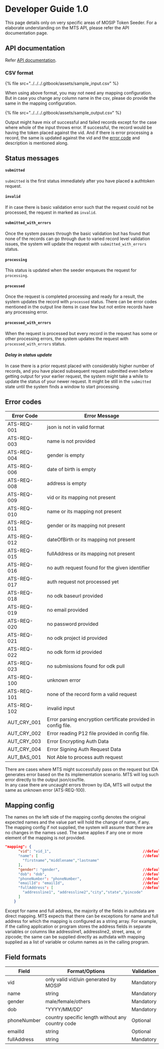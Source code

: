 # Developer Guide 1.0

This page details only on very specific areas of MOSIP Token Seeder. For a elaborate understanding on the MTS API, please refer the API documentation page.

## API documentation

Refer [API documentation](https://mosip.stoplight.io/docs/mosip-token-seeder/branches/main).

### CSV format

{% file src="../../../.gitbook/assets/sample_input.csv" %}

When using above format, you may not need any mapping configuration. But in case you change any column name in the csv, please do provide the same in the mapping configuration.

{% file src="../../../.gitbook/assets/sample_output.csv" %}

Output might have mix of successful and failed records except for the case where whole of the input throws error. If successful, the record would be having the token placed against the vid. And if there is error processing a record, the same is updated against the vid and the [error code](mosip-token-seeder-api.md#failure-details) and description is mentioned along.

## Status messages

#### `submitted`&#x20;

`submitted` is the first status immediately after you have placed a authtoken request.

#### `invalid`

If in case there is basic validation error such that the request could not be processed, the request in marked as `invalid`.&#x20;

#### `submitted_with_errors`

Once the system passes through the basic validation but has found that none of the records can go through due to varied record level validation issues, the system will update the request with `submitted_with_errors` status.

#### `processing`

This status is updated when the seeder enqueues the request for `processing`.

#### `processed`

Once the request is completed processing and ready for a result, the system updates the record with `processed` status. There can be error codes mentioned in the output line items in case few but not entire records have any processing error.

#### `processed_with_errors`

When the request is processed but every record in the request has some or other processing errors, the system updates the request with `processed_with_errors` status.

#### _Delay in status update_

In case there is a prior request placed with considerably higher number of records, and you have placed  subsequent request submitted even before getting output for your earlier request, the system might take a while to update the status of your newer request. It might be still in the `submitted` state until the system finds a window to start processing. &#x20;

## Error codes

| Error Code    | Error Message                                                 |
| ------------- | ------------------------------------------------------------- |
| ATS-REQ-001   | json is not in valid format                                   |
| ATS-REQ-003   | name is not provided                                          |
| ATS-REQ-004   | gender is empty                                               |
| ATS-REQ-006   | date of birth is empty                                        |
| ATS-REQ-008   | address is empty                                              |
| ATS-REQ-009   | vid or its mapping not present                                |
| ATS-REQ-010   | name or its mapping not present                               |
| ATS-REQ-011   | gender or its mapping not present                             |
| ATS-REQ-012   | dateOfBirth or its mapping not present                        |
| ATS-REQ-015   | fullAddress or its mapping not present                        |
| ATS-REQ-016   | no auth request found for the given identifier                |
| ATS-REQ-017   | auth request not processed yet                                |
| ATS-REQ-018   | no odk baseurl provided                                       |
| ATS-REQ-019   | no email provided                                             |
| ATS-REQ-020   | no password provided                                          |
| ATS-REQ-021   | no odk project id provided                                    |
| ATS-REQ-022   | no odk form id provided                                       |
| ATS-REQ-023   | no submissions found for odk pull                             |
| ATS-REQ-100   | unknown error                                                 |
| ATS-REQ-101   | none of the record form a valid request                       |
| ATS-REQ-102   | invalid input                                                 |
| AUT\_CRY\_001 | Error parsing encryption certificate provided in config file. |
| AUT\_CRY\_002 | Error reading P12 file provided in config file.               |
| AUT\_CRY\_003 | Error Encrypting Auth Data                                    |
| AUT\_CRY\_004 | Error Signing Auth Request Data                               |
| AUT\_BAS\_001 | Not Able to process auth request                              |

There are cases where MTS might successfully pass on the request but IDA generates error based on the its implementation scenario. MTS will log such error directly to the output json/csv/file.\
In any case there are uncaught errors thrown by IDA, MTS will output the same as unknown error (ATS-REQ-100).&#x20;

## Mapping config

The names on the left side of the mapping config denotes the original expected names and the value part will hold the change of name, if any. The mapping config if not supplied, the system will assume that there are no changes in the names used. The same applies if any one or more element of the mapping is not provided.

```json
"mapping": {
      "vid": "vid_1",                                          //default:"vid"
      "name": [                                                //default:"name"
        "firstname","middlename","lastname"
      ],
      "gender": "gender",                                      //default:"gender"
      "dob": "dob",                                            //default:"dob"
      "phoneNumber": "phoneNumber",                            //default:"phoneNumber"
      "emailId": "emailId",                                    //default:"emailId"
      "fullAddress": [                                         //default:"fullAddress"
        "addressline1", "addressline2","city","state","pincode"
      ]
    }
```

Except for name and full address, the majority of the fields in authdata are direct mapping. MTS expects that there can be exceptions for name and full address for which the mapping is configured as a string array. For example, if the calling application or program stores the address fields in separate variables or columns like addressline1, addressline2, street, area, or zipcode; the same can be supplied directly as authdata with mapping supplied as a list of variable or column names as in the calling program.



## Field formats

| Field       | Format/Options                                   | Validation |
| ----------- | ------------------------------------------------ | ---------- |
| vid         | only valid vid/uin generated by MOSIP            | Mandatory  |
| name        | string                                           | Mandatory  |
| gender      | male/female/others                               | Mandatory  |
| dob         | "YYYY/MM/DD"                                     | Mandatory  |
| phoneNumber | country specific length without any country code | Optional   |
| emailId     | string                                           | Optional   |
| fullAddress | string                                           | Mandatory  |

